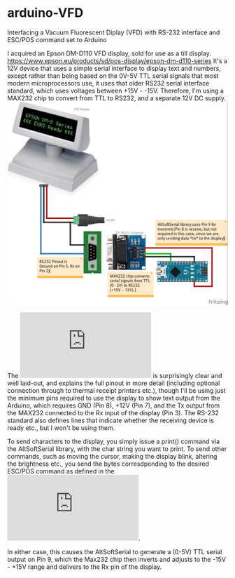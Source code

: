 # arduino-VFD
Interfacing a Vacuum Fluorescent Diplay (VFD) with RS-232 interface and ESC/POS command set to Arduino

I acquired an Epson DM-D110 VFD display, sold for use as a till display. https://www.epson.eu/products/sd/pos-display/epson-dm-d110-series
It's a 12V device that uses a simple serial interface to display text and numbers, except rather than being based on the 0V-5V TTL serial signals that most modern microprocessors use, it uses that older RS232 serial interface standard, which uses voltages between +15V - -15V. 
Therefore, I'm using a MAX232 chip to convert from TTL to RS232, and a separate 12V DC supply. 
![](https://raw.githubusercontent.com/playfultechnology/arduino-VFD/main/Arduino%20VFD_bb.jpg)

The ![Technical Reference Document](https://github.com/playfultechnology/arduino-VFD-RS232/blob/main/UA0-DM-D110_TechRef.pdf) is surprisingly clear and well laid-out, and explains the full pinout in more detail (including optional connection through to thermal receipt printers etc.), though I'll be using just the minimum pins required to use the display to show text output from the Arduino, which requires GND (Pin 8), +12V (Pin 7), and the Tx output from the MAX232 connected to the Rx input of the display (Pin 3). The RS-232 standard also defines lines that indicate whether the receiving device is ready etc., but I won't be using them.

To send characters to the display, you simply issue a print() command via the AltSoftSerial library, with the char string you want to print. To send other commands, such as moving the cursor, making the display blink, altering the brightness etc., you send the bytes corresdponding to the desired ESC/POS command as defined in the ![ESC/POS CmdSet document](https://github.com/playfultechnology/arduino-VFD-RS232/blob/main/EpsonCmdSet.pdf). 

In either case, this causes the AltSoftSerial to generate a (0-5V) TTL serial output on Pin 9, which the Max232 chip then inverts and adjusts to the -15V - +15V range and delivers to the Rx pin of the display. 
